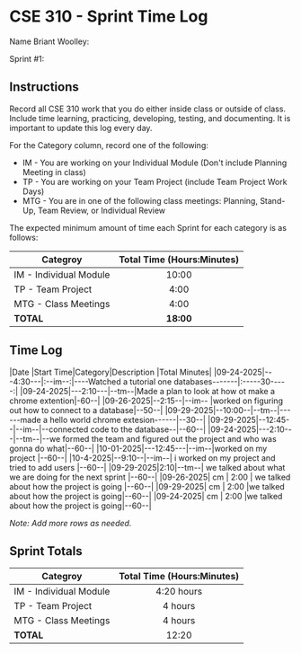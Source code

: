 # CSE 310 - Sprint Time Log

Name Briant Woolley:

Sprint #1:

## Instructions

Record all CSE 310 work that you do either inside class or outside of class.  Include time learning, practicing, developing, testing, and documenting.  It is important to update this log every day.

For the Category column, record one of the following:
* IM - You are working on your Individual Module (Don't include Planning Meeting in class)
* TP - You are working on your Team Project (include Team Project Work Days)
* MTG - You are in one of the following class meetings: Planning, Stand-Up, Team Review, or Individual Review

The expected minimum amount of time each Sprint for each category is as follows:

|Categroy                       |Total Time (Hours:Minutes)|
|-------------------------------|:------------------------:|
|IM - Individual Module         |          10:00           |
|TP - Team Project              |           4:00           |
|MTG - Class Meetings           |           4:00           |
|**TOTAL**                      |        **18:00**         |

## Time Log

|Date      |Start Time|Category|Description                                 |Total Minutes|
|09-24-2025|---4:30---|:--im--:|----Watched a tutorial one databases-------|:-----30-----:|
|09-24-2025|---2:10---|--tm--|Made a  plan to look at how ot make a chrome extention|-60--|
|09-26-2025|--2:15--|--im-- |worked on figuring out how to connect to a database|--50--|
|09-29-2025|--10:00--|--tm--|------made a hello world chrome extesion------|--30--|
|09-29-2025|--12:45--|--im--|--connected code to the database--|--60--|
|09-24-2025|---2:10---|--tm--|--we formed the team and figured out the project and who was gonna do what|--60--|
|10-01-2025|---12:45---|--im--|worked on my project |--60--|
|10-4-2025|--9:10--|--im--| i worked on my project and tried to add users  |--60--|
|09-29-2025|2:10|--tm--| we talked about  what we are doing for the next sprint  |--60--|
|09-26-2025|      cm    |    2:00    |     we talked about how the project is going    |--60--|
|09-29-2025|     cm     |    2:00    |we talked about how the project is going|--60--|
|09-24-2025|     cm     |    2:00    |we talked about how the project is going|--60--|

_Note: Add more rows as needed._

## Sprint Totals

|Categroy                       |Total Time (Hours:Minutes)|
|-------------------------------|:------------------------:|
|IM - Individual Module         |        4:20 hours        |
|TP - Team Project              |        4 hours           |
|MTG - Class Meetings           |        4 hours           |
|**TOTAL**                      |          12:20           |